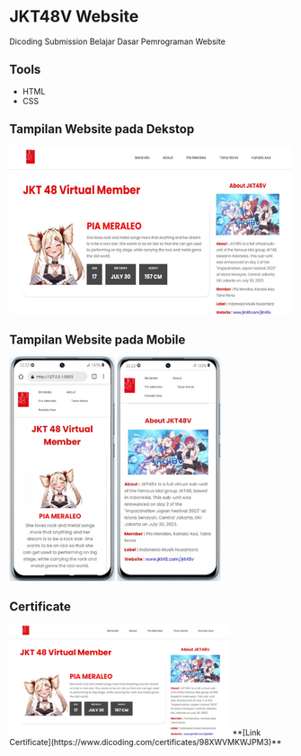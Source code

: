 # JKT48V Website
Dicoding Submission Belajar Dasar Pemrograman Website

## Tools
- HTML
- CSS

## Tampilan Website pada Dekstop
 <img src="img/website_tampilan.jpg" alt="Gambar 1" height="300"/> 

## Tampilan Website pada Mobile
  <img src="img/website_mobile_1.jpg" alt="Gambar 1" height="400"/>  <img src="img/website_mobile_2.jpg" alt="Gambar 1" height="400"/> 

## Certificate
 <img src="img/website_tampilan.jpg" alt="Gambar 1" height="200"/> 
 **[Link Certificate](https://www.dicoding.com/certificates/98XWVMKWJPM3)**

